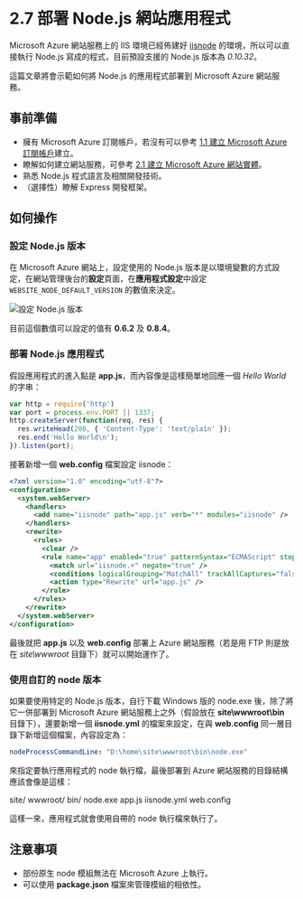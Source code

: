 # 2.7 部署 Node.js 網站應用程式

Microsoft Azure 網站服務上的 IIS 環境已經佈建好 [iisnode](https://github.com/Azure/iisnode) 的環境，所以可以直接執行 Node.js 寫成的程式，目前預設支援的 Node.js 版本為 _0.10.32_。

這篇文章將會示範如何將 Node.js 的應用程式部署到 Microsoft Azure 網站服務。

## 事前準備
* 擁有 Microsoft Azure 訂閱帳戶，若沒有可以參考 [1.1 建立 Microsoft Azure 訂閱帳戶](../chapter01/01_signup.md)建立。
* 瞭解如何建立網站服務，可參考 [2.1 建立 Microsoft Azure 網站實體](01_create_a_website.md)。
* 熟悉 Node.js 程式語言及相關開發技術。
* （選擇性）瞭解 Express 開發框架。

## 如何操作

### 設定 Node.js 版本

在 Microsoft Azure 網站上，設定使用的 Node.js 版本是以環境變數的方式設定，在網站管理後台的**設定**頁面，在**應用程式設定**中設定 ```WEBSITE_NODE_DEFAULT_VERSION``` 的數值來決定。

![設定 Node.js 版本](https://skgitbook.blob.core.windows.net/azurerecipestw/2-7-1-setting-nodejs-version.png)

目前這個數值可以設定的值有 **0.6.2** 及 **0.8.4**。

### 部署 Node.js 應用程式

假設應用程式的進入點是 **app.js**，而內容像是這樣簡單地回應一個 _Hello World_ 的字串：

  ```javascript
  var http = require('http')
  var port = process.env.PORT || 1337;
  http.createServer(function(req, res) {
    res.writeHead(200, { 'Content-Type': 'text/plain' });
    res.end('Hello World\n');
  }).listen(port);
  ```

接著新增一個 **web.config** 檔案設定 iisnode：

  ```xml
  <?xml version="1.0" encoding="utf-8"?>
  <configuration>
    <system.webServer>
      <handlers>
        <add name="iisnode" path="app.js" verb="*" modules="iisnode" />
      </handlers>
      <rewrite>
        <rules>
          <clear />
          <rule name="app" enabled="true" patternSyntax="ECMAScript" stopProcessing="true">
            <match url="iisnode.+" negate="true" />
            <conditions logicalGrouping="MatchAll" trackAllCaptures="false" />
            <action type="Rewrite" url="app.js" />
          </rule>
        </rules>
      </rewrite>
    </system.webServer>
  </configuration>
  ```

最後就把 **app.js** 以及 **web.config** 部署上 Azure 網站服務（若是用 FTP 則是放在 _site\wwwroot_ 目錄下）就可以開始運作了。

### 使用自訂的 node 版本

如果要使用特定的 Node.js 版本，自行下載 Windows 版的 node.exe 後，除了將它一併部署到 Microsoft Azure 網站服務上之外（假設放在 **site\wwwroot\bin** 目錄下），還要新增一個 **iisnode.yml** 的檔案來設定，在與 **web.config** 同一層目錄下新增這個檔案，內容設定為：

  ```yaml
  nodeProcessCommandLine: "D:\home\site\wwwroot\bin\node.exe"
  ```

來指定要執行應用程式的 node 執行檔，最後部署到 Azure 網站服務的目錄結構應該會像是這樣：

  site/
    wwwroot/
      bin/
        node.exe
      app.js
      iisnode.yml
      web.config

這樣一來，應用程式就會使用自帶的 node 執行檔來執行了。

## 注意事項
* 部份原生 node 模組無法在 Microsoft Azure 上執行。
* 可以使用 **package.json** 檔案來管理模組的相依性。
